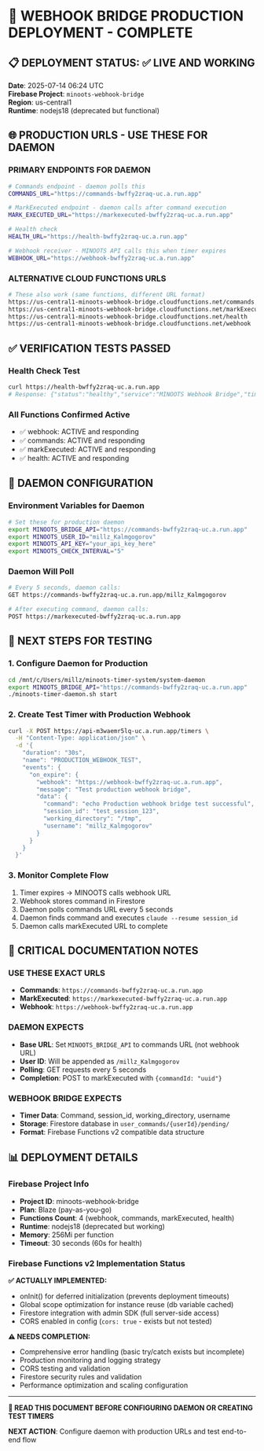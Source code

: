 # 🚀 WEBHOOK BRIDGE PRODUCTION DEPLOYMENT - COMPLETE

## 📋 DEPLOYMENT STATUS: ✅ LIVE AND WORKING

**Date**: 2025-07-14 06:24 UTC  
**Firebase Project**: `minoots-webhook-bridge`  
**Region**: us-central1  
**Runtime**: nodejs18 (deprecated but functional)  

## 🌐 PRODUCTION URLS - USE THESE FOR DAEMON

### **PRIMARY ENDPOINTS FOR DAEMON**
```bash
# Commands endpoint - daemon polls this
COMMANDS_URL="https://commands-bwffy2zraq-uc.a.run.app"

# MarkExecuted endpoint - daemon calls after command execution  
MARK_EXECUTED_URL="https://markexecuted-bwffy2zraq-uc.a.run.app"

# Health check
HEALTH_URL="https://health-bwffy2zraq-uc.a.run.app"

# Webhook receiver - MINOOTS API calls this when timer expires
WEBHOOK_URL="https://webhook-bwffy2zraq-uc.a.run.app"
```

### **ALTERNATIVE CLOUD FUNCTIONS URLS** 
```bash
# These also work (same functions, different URL format)
https://us-central1-minoots-webhook-bridge.cloudfunctions.net/commands
https://us-central1-minoots-webhook-bridge.cloudfunctions.net/markExecuted
https://us-central1-minoots-webhook-bridge.cloudfunctions.net/health
https://us-central1-minoots-webhook-bridge.cloudfunctions.net/webhook
```

## ✅ VERIFICATION TESTS PASSED

### **Health Check Test**
```bash
curl https://health-bwffy2zraq-uc.a.run.app
# Response: {"status":"healthy","service":"MINOOTS Webhook Bridge","timestamp":"2025-07-14T06:26:37.392Z","version":"1.0.0"}
```

### **All Functions Confirmed Active**
- ✅ webhook: ACTIVE and responding
- ✅ commands: ACTIVE and responding  
- ✅ markExecuted: ACTIVE and responding
- ✅ health: ACTIVE and responding

## 🎯 DAEMON CONFIGURATION

### **Environment Variables for Daemon**
```bash
# Set these for production daemon
export MINOOTS_BRIDGE_API="https://commands-bwffy2zraq-uc.a.run.app"
export MINOOTS_USER_ID="millz_Kalmgogorov"
export MINOOTS_API_KEY="your_api_key_here"
export MINOOTS_CHECK_INTERVAL="5"
```

### **Daemon Will Poll**
```bash
# Every 5 seconds, daemon calls:
GET https://commands-bwffy2zraq-uc.a.run.app/millz_Kalmgogorov

# After executing command, daemon calls:
POST https://markexecuted-bwffy2zraq-uc.a.run.app
```

## 🔧 NEXT STEPS FOR TESTING

### **1. Configure Daemon for Production**
```bash
cd /mnt/c/Users/millz/minoots-timer-system/system-daemon
export MINOOTS_BRIDGE_API="https://commands-bwffy2zraq-uc.a.run.app"
./minoots-timer-daemon.sh start
```

### **2. Create Test Timer with Production Webhook**
```bash
curl -X POST https://api-m3waemr5lq-uc.a.run.app/timers \
  -H "Content-Type: application/json" \
  -d '{
    "duration": "30s",
    "name": "PRODUCTION_WEBHOOK_TEST", 
    "events": {
      "on_expire": {
        "webhook": "https://webhook-bwffy2zraq-uc.a.run.app",
        "message": "Test production webhook bridge",
        "data": {
          "command": "echo Production webhook bridge test successful",
          "session_id": "test_session_123",
          "working_directory": "/tmp",
          "username": "millz_Kalmgogorov"
        }
      }
    }
  }'
```

### **3. Monitor Complete Flow**
1. Timer expires → MINOOTS calls webhook URL
2. Webhook stores command in Firestore
3. Daemon polls commands URL every 5 seconds
4. Daemon finds command and executes `claude --resume session_id`
5. Daemon calls markExecuted URL to complete

## 🚨 CRITICAL DOCUMENTATION NOTES

### **USE THESE EXACT URLS**
- **Commands**: `https://commands-bwffy2zraq-uc.a.run.app` 
- **MarkExecuted**: `https://markexecuted-bwffy2zraq-uc.a.run.app`
- **Webhook**: `https://webhook-bwffy2zraq-uc.a.run.app`

### **DAEMON EXPECTS**
- **Base URL**: Set `MINOOTS_BRIDGE_API` to commands URL (not webhook URL)
- **User ID**: Will be appended as `/millz_Kalmgogorov`
- **Polling**: GET requests every 5 seconds
- **Completion**: POST to markExecuted with `{commandId: "uuid"}`

### **WEBHOOK BRIDGE EXPECTS**
- **Timer Data**: Command, session_id, working_directory, username
- **Storage**: Firestore database in `user_commands/{userId}/pending/`
- **Format**: Firebase Functions v2 compatible data structure

## 📊 DEPLOYMENT DETAILS

### **Firebase Project Info**
- **Project ID**: minoots-webhook-bridge
- **Plan**: Blaze (pay-as-you-go)
- **Functions Count**: 4 (webhook, commands, markExecuted, health)
- **Runtime**: nodejs18 (deprecated but working)
- **Memory**: 256Mi per function
- **Timeout**: 30 seconds (60s for health)

### **Firebase Functions v2 Implementation Status**

**✅ ACTUALLY IMPLEMENTED:**
- onInit() for deferred initialization (prevents deployment timeouts)
- Global scope optimization for instance reuse (db variable cached)
- Firestore integration with admin SDK (full server-side access)
- CORS enabled in config (`cors: true` - exists but not tested)

**⚠️ NEEDS COMPLETION:**
- Comprehensive error handling (basic try/catch exists but incomplete)
- Production monitoring and logging strategy
- CORS testing and validation
- Firestore security rules and validation
- Performance optimization and scaling configuration

---

**🚨 READ THIS DOCUMENT BEFORE CONFIGURING DAEMON OR CREATING TEST TIMERS**

**NEXT ACTION**: Configure daemon with production URLs and test end-to-end flow